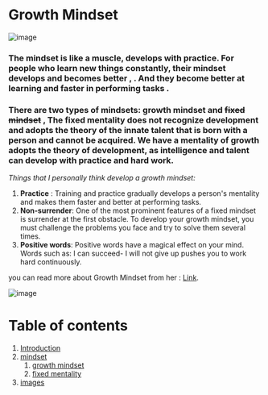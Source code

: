 # Growth Mindset
![image](https://thumbs.dreamstime.com/z/fixed-mindset-vs-growth-concept-hand-drawing-success-black-marker-transparent-wipe-board-149297162.jpg)
### The mindset is like a muscle, develops with practice. For people who learn new things constantly, their mindset develops and becomes better , . And they become better at learning and faster in performing tasks .

### There are two types of mindsets: growth mindset and ~~fixed mindset~~ , The fixed mentality does not recognize development and adopts the theory of the innate talent that is born with a person and cannot be acquired. We have a mentality of growth adopts the theory of development, as intelligence and talent can develop with practice and hard work.

*Things that I personally think develop a growth mindset:*
 1. **Practice** : Training and practice gradually develops a person's mentality and makes them faster and better at performing tasks.
 2. **Non-surrender**: One of the most prominent features of a fixed mindset is surrender at the first obstacle. To develop your growth mindset, you must challenge the problems you face and try to solve them several times.
 3. **Positive words**: Positive words have a magical effect on your mind. Words such as: I can succeed- I will not give up pushes you to work hard continuously.

 you can read more about Growth Mindset from her : [Link](https://www.atlassian.com/blog/inside-atlassian/growth-mindset).

 ![image](https://www.ntaskmanager.com/wp-content/uploads/2019/05/fixed-vs-growth-mindset-blog-header-2.png)


 # Table of contents
1. [Introduction](https://hamzhsuilik.github.io/reading-notes/page1)
2. [mindset](https://hamzhsuilik.github.io/reading-notes/page2)
    1. [growth mindset](https://hamzhsuilik.github.io/reading-notes/page3)
    2. [fixed mentality](https://hamzhsuilik.github.io/reading-notes/page4)
3. [images](https://hamzhsuilik.github.io/reading-notes/page5)